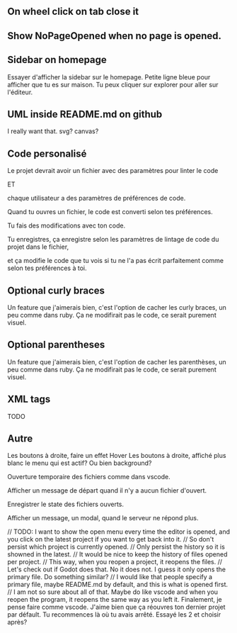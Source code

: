 ## On wheel click on tab close it

## Show NoPageOpened when no page is opened.

## Sidebar on homepage

Essayer d'afficher la sidebar sur le homepage. Petite ligne bleue pour afficher que tu es sur maison. Tu peux cliquer sur explorer pour aller sur l'éditeur.

## UML inside README.md on github

I really want that. svg? canvas?

## Code personalisé

Le projet devrait avoir un fichier avec des paramètres pour linter le code

ET

chaque utilisateur a des paramètres de préférences de code.

Quand tu ouvres un fichier, le code est converti selon tes préférences.

Tu fais des modifications avec ton code.

Tu enregistres, ça enregistre selon les paramètres de lintage de code du projet dans le fichier,

et ça modifie le code que tu vois si tu ne l'a pas écrit parfaitement comme selon tes préférences à toi.

## Optional curly braces

Un feature que j'aimerais bien, c'est l'option de cacher les curly braces, un peu comme dans ruby. Ça ne modifirait pas le code, ce serait
purement visuel.

## Optional parentheses

Un feature que j'aimerais bien, c'est l'option de cacher les parenthèses, un peu comme dans ruby. Ça ne modifirait pas le code, ce serait
purement visuel.

## XML tags

TODO

## Autre

Les boutons à droite, faire un effet Hover
Les boutons à droite, affiché plus blanc le menu qui est actif? Ou bien background?

Ouverture temporaire des fichiers comme dans vscode.

Afficher un message de départ quand il n'y a aucun fichier d'ouvert.

Enregistrer le state des fichiers ouverts.

Afficher un message, un modal, quand le serveur ne répond plus.








// TODO: I want to show the open menu every time the editor is opened, and you click on the latest project if you want to get back into it.
// So don't persist which project is currently opened.
// Only persist the history so it is showned in the latest.
// It would be nice to keep the history of files opened per project.
// This way, when you reopen a project, it reopens the files.
// Let's check out if Godot does that. No it does not. I guess it only opens the primary file. Do something similar?
// I would like that people specify a primary file, maybe README.md by default, and this is what is opened first.
// I am not so sure about all of that. Maybe do like vscode and when you reopen the program, it reopens the same way as you left it.
Finalement, je pense faire comme vscode. J'aime bien que ça réouvres ton dernier projet par défault. Tu recommences là où tu avais arrêté.
Essayé les 2 et choisir après?